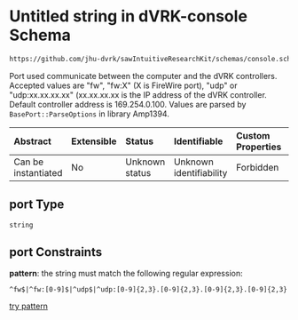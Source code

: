 # Untitled string in dVRK-console Schema

```txt
https://github.com/jhu-dvrk/sawIntuitiveResearchKit/schemas/console.schema.json#/properties/io/properties/port
```

Port used communicate between the computer and the dVRK controllers.  Accepted values are "fw", "fw:X" (X is FireWire port), "udp" or "udp:xx.xx.xx.xx" (xx.xx.xx.xx is the IP address of the dVRK controller.  Default controller address is 169.254.0.100.  Values are parsed by `BasePort::ParseOptions` in library Amp1394.

| Abstract            | Extensible | Status         | Identifiable            | Custom Properties | Additional Properties | Access Restrictions | Defined In                                                         |
| :------------------ | :--------- | :------------- | :---------------------- | :---------------- | :-------------------- | :------------------ | :----------------------------------------------------------------- |
| Can be instantiated | No         | Unknown status | Unknown identifiability | Forbidden         | Allowed               | none                | [console.schema.json*](console.schema.json "open original schema") |

## port Type

`string`

## port Constraints

**pattern**: the string must match the following regular expression: 

```regexp
^fw$|^fw:[0-9]$|^udp$|^udp:[0-9]{2,3}.[0-9]{2,3}.[0-9]{2,3}.[0-9]{2,3}
```

[try pattern](https://regexr.com/?expression=%5Efw%24%7C%5Efw%3A%5B0-9%5D%24%7C%5Eudp%24%7C%5Eudp%3A%5B0-9%5D%7B2%2C3%7D.%5B0-9%5D%7B2%2C3%7D.%5B0-9%5D%7B2%2C3%7D.%5B0-9%5D%7B2%2C3%7D "try regular expression with regexr.com")
